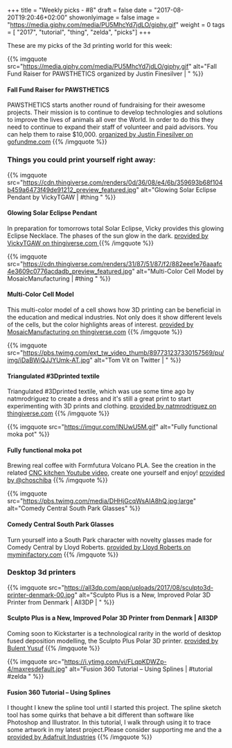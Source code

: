+++
title = "Weekly picks - #8"
draft = false
date = "2017-08-20T19:20:46+02:00"
showonlyimage = false
image = "https://media.giphy.com/media/PU5MhcYd7jdLO/giphy.gif"
weight = 0
tags = [ "2017", "tutorial", "thing", "zelda",  "picks"]
+++
<!--more-->
These are my picks of the 3d printing world for this week:


{{% imgquote src="https://media.giphy.com/media/PU5MhcYd7jdLO/giphy.gif" alt="Fall Fund Raiser for PAWSTHETICS organized by Justin Finesilver | " %}}
#### Fall Fund Raiser for PAWSTHETICS
PAWSTHETICS starts another round of fundraising for their awesome projects. Their mission is to continue to develop technologies and solutions to improve the lives of animals all over the World. In order to do this they need to continue to expand their staff of volunteer and paid advisors. You can help them to raise $10,000.
[organized by Justin Finesilver on gofundme.com](https://www.gofundme.com/pawsthetics2017)
{{% /imgquote %}}

### Things you could print yourself right away:

{{% imgquote src="https://cdn.thingiverse.com/renders/0d/36/08/e4/6b/359693b68f104b459a6473f49de91212_preview_featured.jpg" alt="Glowing Solar Eclipse Pendant by VickyTGAW | #thing " %}}
#### Glowing Solar Eclipse Pendant
In preparation for tomorrows total Solar Eclipse, Vicky provides this glowing Eclipse Necklace. The phases of the sun glow in the dark.
[provided by VickyTGAW on thingiverse.com ](https://www.thingiverse.com/thing:2479689)
{{% /imgquote %}}

{{% imgquote src="https://cdn.thingiverse.com/renders/31/87/51/87/f2/882eee1e76aaafc4e3609c0776acdadb_preview_featured.jpg" alt="Multi-Color Cell Model by MosaicManufacturing | #thing " %}}
#### Multi-Color Cell Model
This multi-color model of a cell shows how 3D printing can be beneficial in the education and medical industries. Not only does it show different levels of the cells, but the color highlights areas of interest.
[provided by MosaicManufacturing on thingiverse.com](https://www.thingiverse.com/thing:2485063)
{{% /imgquote %}}

{{% imgquote src="https://pbs.twimg.com/ext_tw_video_thumb/897731237330157569/pu/img/iDaBWiQJJYUmk-AT.jpg" alt="Tom Vít on Twitter | " %}}
#### Triangulated #3Dprinted textile
Triangulated #3Dprinted textile, which was use some time ago by  natmrodriguez to create a dress and it's still a great print to start experimenting with 3D prints and clothing.
[provided by natmrodriguez on thingiverse.com]( http://thingiverse.com/thing:1664748 )
{{% /imgquote %}}

{{% imgquote src="https://imgur.com/INUwU5M.gif" alt="Fully functional moka pot" %}}
#### Fully functional moka pot
Brewing real coffee with Formfutura Volcano PLA. See the creation in the related [CNC kitchen Youtube video](https://www.youtube.com/watch?v=OzfXVH59LjM), create one yourself and enjoy!
[provided by @choschiba](https://www.thingiverse.com/thing:2490679)
{{% /imgquote %}}

{{% imgquote src="https://pbs.twimg.com/media/DHHjGcqWsAIA8hQ.jpg:large" alt="Comedy Central South Park Glasses" %}}
#### Comedy Central South Park Glasses
Turn yourself into a South Park character with novelty glasses made for Comedy Central by Lloyd Roberts.
[provided by
Lloyd Roberts on myminifactory.com](https://www.myminifactory.com/object/comedy-central-south-park-glasses-7391)
{{% /imgquote %}}

### Desktop 3d printers

{{% imgquote src="https://all3dp.com/app/uploads/2017/08/sculpto3d-printer-denmark-00.jpg" alt="Sculpto Plus is a New, Improved Polar 3D Printer from Denmark | All3DP | " %}}
#### Sculpto Plus is a New, Improved Polar 3D Printer from Denmark | All3DP
Coming soon to Kickstarter is a technological rarity in the world of desktop fused deposition modelling, the Sculpto Plus Polar 3D printer.
[provided by Bulent Yusuf](https://all3dp.com/sculpto-plus-is-a-new-and-improved-polar-3d-printer/)
{{% /imgquote %}}

{{% imgquote src="https://i.ytimg.com/vi/FLqpKDWZp-4/maxresdefault.jpg" alt="Fusion 360 Tutorial – Using Splines | #tutorial #zelda " %}}
#### Fusion 360 Tutorial – Using Splines
I thought I knew the spline tool until I started this project. The spline sketch tool has some quirks that behave a bit different than software like Photoshop and Illustrator. In this tutorial, I walk through using it to trace some artwork in my latest project.Please consider supporting me and the a
[provided by Adafruit Industries](https://www.youtube.com/watch?v=FLqpKDWZp-4)
{{% /imgquote %}}

